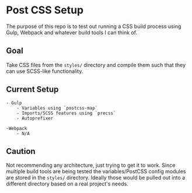 # Post CSS Setup

The purpose of this repo is to test out running a CSS build process using Gulp, Webpack and whatever build tools I can think of.

## Goal

Take CSS files from the `styles/` directory and compile them such that they can use SCSS-like functionality.

## Current Setup

    - Gulp
        - Variables using `postcss-map`
        - Imports/SCSS features using `precss`
        - Autoprefixer

    -Webpack
        - N/A


## Caution
Not recommending any architecture, just trying to get it to work. Since multiple build tools are being tested the variables/PostCSS config modules are stored in the `styles/` directory. Ideally those would be pulled out into a different directory based on a real project's needs.